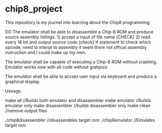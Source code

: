 # chip8_project
This repository is my journel into learning about the Chip8 programming 

DO 
The emulator shall be able to disassemble a Chip-8 ROM and produce source assembly listings.
	1) accept a input of file name {CHECK}
	2) read every 16 bit and output source code {check}
		If statement to check which opcode, need to interpt to assembly
		it seem there not offical assembly instruction and I could make up my own.

The emulator shall be capable of executing a Chip-8 ROM without crashing.
	Emulator works now with all code without grahpics

The emulator shall be able to accept user input via keyboard and produce a graphical display.

Useage.

make all  				//Builds both emulator and disassembler
make emulator			//builds emulator only
make disassembler		//builds disassembler only
make clean				//remove output files

./chip8disassembler	<rom file>	//disassembles target rom
./chip8emulator	<rom file>		//Emulates target rom